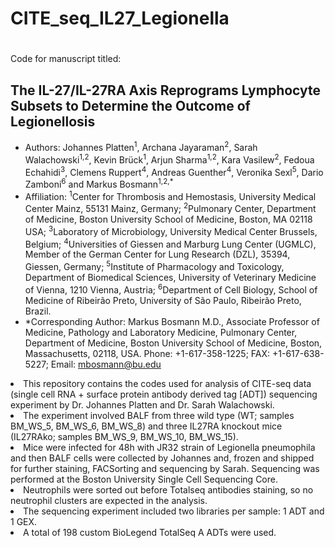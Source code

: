 # CITE_seq_IL27_Legionella <h1>
Code for manuscript titled: <h2> The IL-27/IL-27RA Axis Reprograms Lymphocyte Subsets to Determine the Outcome of Legionellosis </h2>
- Authors: Johannes Platten<sup>1</sup>, Archana Jayaraman<sup>2</sup>, Sarah Walachowski<sup>1,2</sup>, Kevin Brück<sup>1</sup>, Arjun Sharma<sup>1,2</sup>, Kara Vasilew<sup>2</sup>, Fedoua Echahidi<sup>3</sup>, Clemens Ruppert<sup>4</sup>, Andreas Guenther<sup>4</sup>, Veronika Sexl<sup>5</sup>, Dario Zamboni<sup>6</sup> and Markus Bosmann<sup>1,2,*</sup>
- Affiliation: <sup>1</sup>Center for Thrombosis and Hemostasis, University Medical Center Mainz, 55131 Mainz, Germany; <sup>2</sup>Pulmonary Center, Department of Medicine, Boston University School of Medicine, Boston, MA 02118 USA; <sup>3</sup>Laboratory of Microbiology, University Medical Center Brussels, Belgium; <sup>4</sup>Universities of Giessen and Marburg Lung Center (UGMLC), Member of the German Center for Lung Research (DZL), 35394, Giessen, Germany; <sup>5</sup>Institute of Pharmacology and Toxicology, Department of Biomedical Sciences, University of Veterinary Medicine of Vienna, 1210 Vienna, Austria; <sup>6</sup>Department of Cell Biology, School of Medicine of Ribeirão Preto, University of São Paulo, Ribeirão Preto, Brazil.
- *Corresponding Author: Markus Bosmann M.D., Associate Professor of Medicine, Pathology and Laboratory Medicine, Pulmonary Center, Department of Medicine, Boston University School of Medicine, Boston, Massachusetts, 02118, USA. Phone: +1-617-358-1225; FAX: +1-617-638-5227; Email: mbosmann@bu.edu

<li> This repository contains the codes used for analysis of CITE-seq data (single cell RNA + surface protein antibody derived tag [ADT]) sequencing experiment by Dr. Johannes Platten and Dr. Sarah Walachowski. </li> 
<li>The experiment involved BALF from three wild type (WT; samples BM_WS_5, BM_WS_6, BM_WS_8) and three IL27RA knockout mice (IL27RAko; samples BM_WS_9, BM_WS_10, BM_WS_15). </li>
<li> Mice were infected for 48h with JR32 strain of Legionella pneumophila and then BALF cells were collected by Johannes and, frozen and shipped for further staining, FACSorting and sequencing by Sarah. Sequencing was performed at the Boston University Single Cell Sequencing Core. </li>
<li> Neutrophils were sorted out before Totalseq antibodies staining, so no neutrophil clusters are expected in the analysis. </li>
<li> The sequencing experiment included two libraries per sample: 1 ADT and 1 GEX. </li>
<li> A total of 198 custom BioLegend TotalSeq A ADTs were used. </li>

